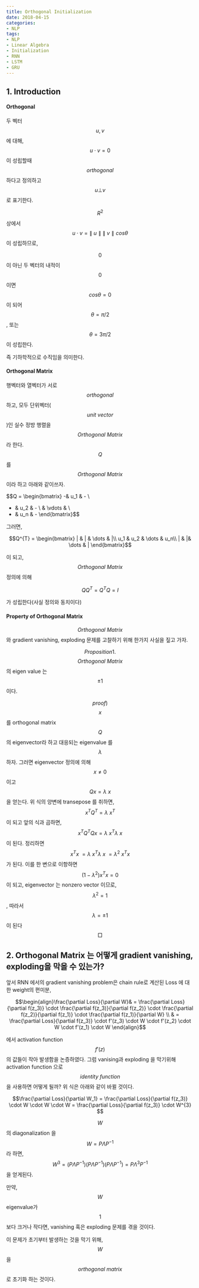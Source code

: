 ```yaml
---
title: Orthogonal Initialization
date: 2018-04-15
categories:
- NLP
tags:
- NLP
- Linear Algebra
- Initialization
- RNN
- LSTM
- GRU
---
```

## 1. Introduction
#### Orthogonal

두 벡터 $$u, v$$ 에 대해, $$u \cdot v  = 0$$ 이 성립할때 $$orthogonal$$  하다고 정의하고 $$u \bot v$$ 로 표기한다.

$$R^{2}$$ 상에서  $$u \cdot v = \parallel\ u\parallel\parallel\ v\parallel cos \theta$$ 이 성립하므로, 

$$0$$이 아닌 두 벡터의 내적이 $$0$$ 이면 $$cos \theta = 0$$이 되어  $$ \theta = \pi/2$$, 또는  $$ \theta = 3\pi/2$$ 이 성립한다.

즉 기하학적으로 수직임을 의미한다.


#### Orthogonal Matrix

행벡터와 열벡터가 서로 $$orthogonal$$ 하고, 모두 단위벡터($$unit\ vector$$)인 실수 정방 행렬을 $$Orthogonal\  Matrix$$라 한다.
$$Q$$ 를 $$Orthogonal\  Matrix$$ 이라 하고 아래와 같이쓰자.

$$Q =  \begin{bmatrix}
-& u_1 & - \\
- & u_2 & - \\
 & \vdots &  \\
- & u_n & - 
\end{bmatrix}$$

그러면,

$$Q^{T} =  \begin{bmatrix}
| & | & \dots & |\\
u_1 & u_2 & \dots & u_n\\
| & |& \dots & | 
\end{bmatrix}$$

이 되고, $$Orthogonal\  Matrix$$ 정의에 의해 

$$QQ^{T} = Q^{T}Q = I$$ 

가 성립한다(사실 정의와 동치이다)

#### Property of Orthogonal Matrix

$$Orthogonal\  Matrix$$와 gradient vanishing, exploding 문제를 고찰하기 위해 한가지 사실을 짚고 가자.


$$Proposition 1.$$  $$Orthogonal\  Matrix$$ 의  eigen value 는 $$\pm 1$$이다.

$$proof)$$ $$x$$를 orthogonal matrix $$Q$$의 eigenvector라 하고 대응되는 eigenvalue 를 $$\lambda$$ 하자. 
그러면 eigenvector 정의에 의해 $$x\ne0$$ 이고 $$Qx = \lambda\ x$$ 을 얻는다.
위 식의 양변에 transepose 를 취하면, $$x^{T}Q^{T} = \lambda\ x^{T}$$이 되고 앞의 식과 곱하면, $$x^{T}Q^{T}Qx = \lambda\ x^{T}\lambda\ x$$이 된다.
정리하면 $$x^{T}x \ = \lambda\ x^{T}\lambda\ x \ = \lambda^{2}\ x^{T}x $$ 가 된다. 이를 한 변으로 이항하면 $$(1-\lambda^{2})x^{T}x = 0$$ 이 되고,  eigenvector 는 nonzero vector 이므로, $$\lambda^{2} = 1$$, 따라서 $$\lambda = \pm1$$이 된다 $$\Box$$



## 2. Orthogonal Matrix 는 어떻게 gradient vanishing, exploding을 막을 수 있는가?

앞서 RNN 에서의 gradient vanishing problem은 chain rule로 계산된 Loss 에 대한 weight의 편미분,

$$\begin{align}\frac{\partial Loss}{\partial W}& = \frac{\partial Loss}{\partial f(z_3)} \cdot \frac{\partial f(z_3)}{\partial f(z_2)} \cdot \frac{\partial f(z_2)}{\partial f(z_1)} \cdot \frac{\partial f(z_1)}{\partial W} \\
& = \frac{\partial Loss}{\partial f(z_3)} \cdot f'(z_3) \cdot W \cdot f'(z_2) \cdot W \cdot f'(z_1) \cdot W \end{align}$$

에서 activation function $$f'(z)$$의 값들이 작아 발생함을 논증하였다. 그럼 vanising과 exploding 을 막기위해 activation function 으로 $$identity\ function$$을 사용하면 어떻게 될까? 위 식은 아래와 같이 바뀔 것이다.


$$\frac{\partial Loss}{\partial W_1} = \frac{\partial Loss}{\partial f(z_3)} \cdot W \cdot W  \cdot W = \frac{\partial Loss}{\partial f(z_3)} \cdot W^{3} $$

$$W$$의 diagonalization 을  $$W=P\mathit{\Lambda} P^{-1}$$라 하면,  $$W^3 =(P\mathit{\Lambda} P^{-1})(P\mathit{\Lambda} P^{-1})(P\mathit{\Lambda} P^{-1}) = P\mathit{\Lambda}^{3} P^{-1} $$ 을 얻게된다.

만약, $$W$$ eigenvalue가 $$1$$ 보다 크거나 작다면, vanishing 혹은 exploding 문제를 겪을 것이다.

이 문제가 초기부터 발생하는 것을 막기 위해, $$W$$ 을 $$orthogonal\ matrix$$ 로 초기화 하는 것이다.
